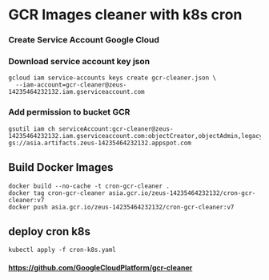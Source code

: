 # GCR Images cleaner with k8s cron 

### Create Service Account Google Cloud


### Download service account key json
```
gcloud iam service-accounts keys create gcr-cleaner.json \
  --iam-account=gcr-cleaner@zeus-14235464232132.iam.gserviceaccount.com
```
### Add permission to bucket GCR
```
gsutil iam ch serviceAccount:gcr-cleaner@zeus-14235464232132.iam.gserviceaccount.com:objectCreator,objectAdmin,legacyBucketReader gs://asia.artifacts.zeus-14235464232132.appspot.com
```

## Build Docker Images
```
docker build --no-cache -t cron-gcr-cleaner .
docker tag cron-gcr-cleaner asia.gcr.io/zeus-14235464232132/cron-gcr-cleaner:v7
docker push asia.gcr.io/zeus-14235464232132/cron-gcr-cleaner:v7
```

## deploy cron k8s
```
kubectl apply -f cron-k8s.yaml 
```

#### https://github.com/GoogleCloudPlatform/gcr-cleaner

